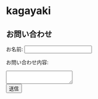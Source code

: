 # kagayaki　
<h2>お問い合わせ</h2>
<form action="send_mail.php" method="post">
  <label for="name">お名前:</label>
  <input type="text" id="name" name="name" required><br>

  <label for="message">お問い合わせ内容:</label>
  <textarea id="message" name="message" required></textarea><br>

  <input type="submit" value="送信">
</form>
